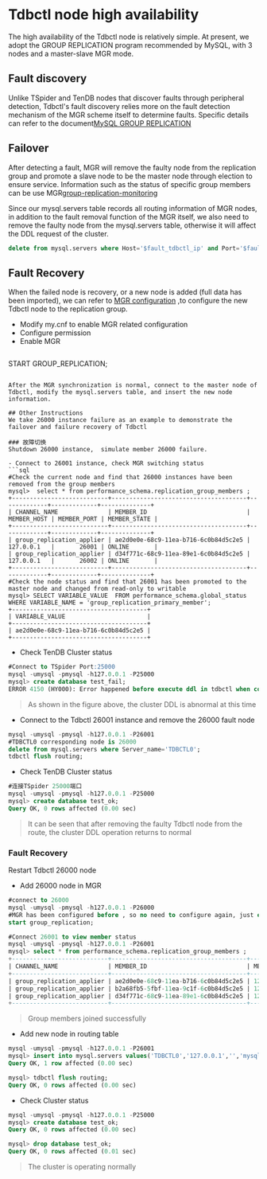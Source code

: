 # Tdbctl node high availability
The high availability of the Tdbctl node  is relatively simple. At present, we adopt the GROUP REPLICATION program recommended by MySQL, with 3 nodes and a master-slave MGR mode.

## Fault discovery
Unlike TSpider and TenDB nodes that discover faults through peripheral detection, Tdbctl's fault discovery relies more on the fault detection mechanism of the MGR scheme itself to determine faults. 
Specific details can refer to the document[MySQL GROUP REPLICATION](https://dev.mysql.com/doc/refman/5.7/en/group-replication-network-partitioning.html)

## Failover
After detecting a fault, MGR will remove the faulty node from the replication group and promote a slave node to be the master node through election to ensure service.
Information such as the status of specific group members can be use MGR[group-replication-monitoring](https://dev.mysql.com/doc/refman/5.7/en/group-replication-monitoring.html)

Since our mysql.servers table records all routing information of MGR nodes, in addition to the fault removal function of the MGR itself, we also need to remove the faulty node from the mysql.servers table, otherwise it will affect the DDL request of the cluster.
```sql
delete from mysql.servers where Host='$fault_tdbctl_ip' and Port='$fault_tdbctl_port';
```

## Fault Recovery

When the failed node is recovery, or a new node is added (full data has been imported), we can refer to [MGR configuration](manual-install.md/#mgr-cnf) ,to configure the new Tdbctl node to the replication group.
- Modify my.cnf to enable MGR related configuration
- Configure permission
- Enable MGR
>```sql
START GROUP_REPLICATION;
```

After the MGR synchronization is normal, connect to the master node of Tdbctl, modify the mysql.servers table, and insert the new node information.

## Other Instructions
We take 26000 instance failure as an example to demonstrate the failover and failure recovery of Tdbctl

### 故障切换
Shutdown 26000 instance,  simulate member 26000 failure.

- Connect to 26001 instance, check MGR switching status
```sql
#Check the current node and find that 26000 instances have been removed from the group members
mysql>  select * from performance_schema.replication_group_members ;
+---------------------------+--------------------------------------+-------------+-------------+--------------+
| CHANNEL_NAME              | MEMBER_ID                            | MEMBER_HOST | MEMBER_PORT | MEMBER_STATE |
+---------------------------+--------------------------------------+-------------+-------------+--------------+
| group_replication_applier | ae2d0e0e-68c9-11ea-b716-6c0b84d5c2e5 | 127.0.0.1   |       26001 | ONLINE       |
| group_replication_applier | d34f771c-68c9-11ea-89e1-6c0b84d5c2e5 | 127.0.0.1   |       26002 | ONLINE       |
+---------------------------+--------------------------------------+-------------+-------------+--------------+
#Check the node status and find that 26001 has been promoted to the master node and changed from read-only to writable
mysql> SELECT VARIABLE_VALUE  FROM performance_schema.global_status  WHERE VARIABLE_NAME = 'group_replication_primary_member';
+--------------------------------------+
| VARIABLE_VALUE                       |
+--------------------------------------+
| ae2d0e0e-68c9-11ea-b716-6c0b84d5c2e5 |
+--------------------------------------+
```

- Check TenDB Cluster status
```sql
#Connect to TSpider Port:25000
mysql -umysql -pmysql -h127.0.0.1 -P25000
mysql> create database test_fail;
ERROR 4150 (HY000): Error happened before execute ddl in tdbctl when connect to tdbctl,  -1684530208
```
>As shown in the figure above, the cluster DDL is abnormal at this time 

- Connect to the Tdbctl 26001 instance and remove the 26000 fault node
```sql
mysql -umysql -pmysql -h127.0.0.1 -P26001
#TDBCTL0 corresponding node is 26000
delete from mysql.servers where Server_name='TDBCTL0';
tdbctl flush routing;
```
- Check TenDB Cluster status
```sql
#连接TSpider 25000端口
mysql -umysql -pmysql -h127.0.0.1 -P25000
mysql> create database test_ok;
Query OK, 0 rows affected (0.00 sec)
```
>It can be seen that after removing the faulty Tdbctl node from the route, the cluster DDL operation returns to normal 

### Fault Recovery
Restart Tdbctl 26000 node 

- Add 26000 node in MGR
```sql
#connect to 26000
mysql -umysql -pmysql -h127.0.0.1 -P26000
#MGR has been configured before , so no need to configure again, just enable group replication
start group_replication;

#Connect 26001 to view member status
mysql -umysql -pmysql -h127.0.0.1 -P26001
mysql> select * from performance_schema.replication_group_members ;
+---------------------------+--------------------------------------+-------------+-------------+--------------+
| CHANNEL_NAME              | MEMBER_ID                            | MEMBER_HOST | MEMBER_PORT | MEMBER_STATE |
+---------------------------+--------------------------------------+-------------+-------------+--------------+
| group_replication_applier | ae2d0e0e-68c9-11ea-b716-6c0b84d5c2e5 | 127.0.0.1   |       26001 | ONLINE       |
| group_replication_applier | b2a68fb5-5fbf-11ea-9c1f-6c0b84d5c2e5 | 127.0.0.1   |       26000 | ONLINE       |
| group_replication_applier | d34f771c-68c9-11ea-89e1-6c0b84d5c2e5 | 127.0.0.1   |       26002 | ONLINE       |
+---------------------------+--------------------------------------+-------------+-------------+--------------+
```
>Group members joined successfully

- Add new node in routing table
```sql
mysql -umysql -pmysql -h127.0.0.1 -P26001
mysql> insert into mysql.servers values('TDBCTL0','127.0.0.1','','mysql','mysql',26000,'','TDBCTL','');
Query OK, 1 row affected (0.00 sec)

mysql> tdbctl flush routing;
Query OK, 0 rows affected (0.00 sec)
```

- Check Cluster status
```sql
mysql -umysql -pmysql -h127.0.0.1 -P25000
mysql> create database test_ok;
Query OK, 0 rows affected (0.00 sec)

mysql> drop database test_ok;
Query OK, 0 rows affected (0.01 sec)
```
>The cluster is operating normally